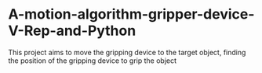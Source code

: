 # A-motion-algorithm-gripper-device-V-Rep-and-Python
This project aims to move the gripping device to the target object, finding the position of the gripping device to grip the object
